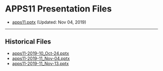 <!--
This is a machine generated file, and should not be edited, as it will be overwritten with future updates.
-->

# APPS11 Presentation Files

- [apps11.pptx](https://globaleventcdn.blob.core.windows.net/assets/apps/apps11/apps11.pptx) (Updated: Nov 04, 2019)
---
## Historical Files
- [apps11-2019-10_Oct-24.pptx](https://globaleventcdn.blob.core.windows.net/assets/apps/apps11/apps11-2019-10_Oct-24.pptx)
- [apps11-2019-11_Nov-04.pptx](https://globaleventcdn.blob.core.windows.net/assets/apps/apps11/apps11-2019-11_Nov-04.pptx)
- [apps11-2019-11_Nov-13.pptx](https://globaleventcdn.blob.core.windows.net/assets/apps/apps11/apps11-2019-11_Nov-13.pptx)



